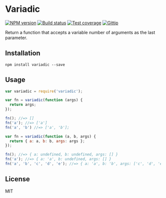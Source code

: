 # Variadic

[![NPM version][npm-image]][npm-url]
[![Build status][travis-image]][travis-url]
[![Test coverage][coveralls-image]][coveralls-url]
[![Gittip][gittip-image]][gittip-url]

Return a function that accepts a variable number of arguments as the last parameter.

## Installation

```
npm install variadic --save
```

## Usage

```javascript
var variadic = require('variadic');

var fn = variadic(function (args) {
  return args;
});

fn(); //=> []
fn('a'); //=> ['a']
fn('a', 'b') //=> ['a', 'b'];

var fn = variadic(function (a, b, args) {
  return { a: a, b: b, args: args };
});

fn(); //=> { a: undefined, b: undefined, args: [] }
fn('a'); //=> { a: 'a', b: undefined, args: [] }
fn('a', 'b', 'c', 'd', 'e'); //=> { a: 'a', b: 'b', args: ['c', 'd', 'e'] }
```

## License

MIT

[npm-image]: https://img.shields.io/npm/v/variadic.svg?style=flat
[npm-url]: https://npmjs.org/package/variadic
[travis-image]: https://img.shields.io/travis/blakeembrey/variadic.svg?style=flat
[travis-url]: https://travis-ci.org/blakeembrey/variadic
[coveralls-image]: https://img.shields.io/coveralls/blakeembrey/variadic.svg?style=flat
[coveralls-url]: https://coveralls.io/r/blakeembrey/variadic?branch=master
[gittip-image]: https://img.shields.io/gittip/blakeembrey.svg?style=flat
[gittip-url]: https://www.gittip.com/blakeembrey
